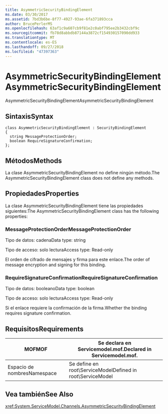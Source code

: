 ```yaml
---
title: AsymmetricSecurityBindingElement
ms.date: 03/30/2017
ms.assetid: 7bd3b6be-8f77-4927-93ae-6fa371893cca
author: BrucePerlerMS
ms.openlocfilehash: 63af1c9a607cb9f81e2c0abf795ee2b3432cbf9c
ms.sourcegitcommit: fb78d8abbdb87144a3872cf154930157090dd933
ms.translationtype: MT
ms.contentlocale: es-ES
ms.lasthandoff: 09/27/2018
ms.locfileid: "47397363"
---
```

# <a name="asymmetricsecuritybindingelement"></a><span data-ttu-id="f53e5-102">AsymmetricSecurityBindingElement</span><span class="sxs-lookup"><span data-stu-id="f53e5-102">AsymmetricSecurityBindingElement</span></span>
<span data-ttu-id="f53e5-103">AsymmetricSecurityBindingElement</span><span class="sxs-lookup"><span data-stu-id="f53e5-103">AsymmetricSecurityBindingElement</span></span>  
  
## <a name="syntax"></a><span data-ttu-id="f53e5-104">Sintaxis</span><span class="sxs-lookup"><span data-stu-id="f53e5-104">Syntax</span></span>  
  
```  
class AsymmetricSecurityBindingElement : SecurityBindingElement  
{  
  string MessageProtectionOrder;  
  boolean RequireSignatureConfirmation;  
};  
```  
  
## <a name="methods"></a><span data-ttu-id="f53e5-105">Métodos</span><span class="sxs-lookup"><span data-stu-id="f53e5-105">Methods</span></span>  
 <span data-ttu-id="f53e5-106">La clase AsymmetricSecurityBindingElement no define ningún método.</span><span class="sxs-lookup"><span data-stu-id="f53e5-106">The AsymmetricSecurityBindingElement class does not define any methods.</span></span>  
  
## <a name="properties"></a><span data-ttu-id="f53e5-107">Propiedades</span><span class="sxs-lookup"><span data-stu-id="f53e5-107">Properties</span></span>  
 <span data-ttu-id="f53e5-108">La clase AsymmetricSecurityBindingElement tiene las propiedades siguientes:</span><span class="sxs-lookup"><span data-stu-id="f53e5-108">The AsymmetricSecurityBindingElement class has the following properties:</span></span>  
  
### <a name="messageprotectionorder"></a><span data-ttu-id="f53e5-109">MessageProtectionOrder</span><span class="sxs-lookup"><span data-stu-id="f53e5-109">MessageProtectionOrder</span></span>  
 <span data-ttu-id="f53e5-110">Tipo de datos: cadena</span><span class="sxs-lookup"><span data-stu-id="f53e5-110">Data type: string</span></span>  
  
 <span data-ttu-id="f53e5-111">Tipo de acceso: solo lectura</span><span class="sxs-lookup"><span data-stu-id="f53e5-111">Access type: Read-only</span></span>  
  
 <span data-ttu-id="f53e5-112">El orden de cifrado de mensajes y firma para este enlace.</span><span class="sxs-lookup"><span data-stu-id="f53e5-112">The order of message encryption and signing for this binding.</span></span>  
  
### <a name="requiresignatureconfirmation"></a><span data-ttu-id="f53e5-113">RequireSignatureConfirmation</span><span class="sxs-lookup"><span data-stu-id="f53e5-113">RequireSignatureConfirmation</span></span>  
 <span data-ttu-id="f53e5-114">Tipo de datos: booleano</span><span class="sxs-lookup"><span data-stu-id="f53e5-114">Data type: boolean</span></span>  
  
 <span data-ttu-id="f53e5-115">Tipo de acceso: solo lectura</span><span class="sxs-lookup"><span data-stu-id="f53e5-115">Access type: Read-only</span></span>  
  
 <span data-ttu-id="f53e5-116">Si el enlace requiere la confirmación de la firma.</span><span class="sxs-lookup"><span data-stu-id="f53e5-116">Whether the binding requires signature confirmation.</span></span>  
  
## <a name="requirements"></a><span data-ttu-id="f53e5-117">Requisitos</span><span class="sxs-lookup"><span data-stu-id="f53e5-117">Requirements</span></span>  
  
|<span data-ttu-id="f53e5-118">MOF</span><span class="sxs-lookup"><span data-stu-id="f53e5-118">MOF</span></span>|<span data-ttu-id="f53e5-119">Se declara en Servicemodel.mof.</span><span class="sxs-lookup"><span data-stu-id="f53e5-119">Declared in Servicemodel.mof.</span></span>|  
|---------|-----------------------------------|  
|<span data-ttu-id="f53e5-120">Espacio de nombres</span><span class="sxs-lookup"><span data-stu-id="f53e5-120">Namespace</span></span>|<span data-ttu-id="f53e5-121">Se define en root\ServiceModel</span><span class="sxs-lookup"><span data-stu-id="f53e5-121">Defined in root\ServiceModel</span></span>|  
  
## <a name="see-also"></a><span data-ttu-id="f53e5-122">Vea también</span><span class="sxs-lookup"><span data-stu-id="f53e5-122">See Also</span></span>  
 <xref:System.ServiceModel.Channels.AsymmetricSecurityBindingElement>
